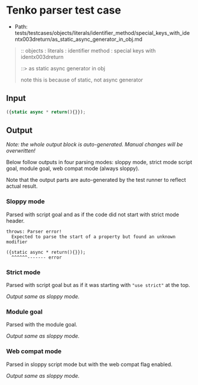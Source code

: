 # Tenko parser test case

- Path: tests/testcases/objects/literals/identifier_method/special_keys_with_identx003dreturn/as_static_async_generator_in_obj.md

> :: objects : literals : identifier method : special keys with identx003dreturn
>
> ::> as static async generator in obj
>
> note this is because of static, not async generator

## Input

`````js
({static async * return(){}});
`````

## Output

_Note: the whole output block is auto-generated. Manual changes will be overwritten!_

Below follow outputs in four parsing modes: sloppy mode, strict mode script goal, module goal, web compat mode (always sloppy).

Note that the output parts are auto-generated by the test runner to reflect actual result.

### Sloppy mode

Parsed with script goal and as if the code did not start with strict mode header.

`````
throws: Parser error!
  Expected to parse the start of a property but found an unknown modifier

({static async * return(){}});
  ^^^^^^------- error
`````

### Strict mode

Parsed with script goal but as if it was starting with `"use strict"` at the top.

_Output same as sloppy mode._

### Module goal

Parsed with the module goal.

_Output same as sloppy mode._

### Web compat mode

Parsed in sloppy script mode but with the web compat flag enabled.

_Output same as sloppy mode._
